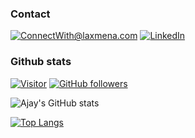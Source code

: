 ### Contact
<a href="mailto:anandi6@uic.edu">![ConnectWith@laxmena.com](https://img.shields.io/badge/Gmail-D14836?style=for-the-badge&logo=gmail&logoColor=white)</a> <a href="https://www.linkedin.com/in/ajay-sagarn/">![LinkedIn](https://img.shields.io/badge/LinkedIn-0077B5?style=for-the-badge&logo=linkedin&logoColor=white)</a>

### Github stats
[![Visitor](https://visitor-badge.laobi.icu/badge?page_id=ajaysagarm.ajaysagarn)](https://github.com/ajaysagarn) 
[![GitHub followers](https://img.shields.io/github/followers/ajaysagarn.svg?style=social&label=Follow)](https://github.com/ajaysagarn?tab=followers)

![Ajay's GitHub stats](https://github-readme-stats.vercel.app/api?username=ajaysagarn&show_icons=true&theme=dark)

[![Top Langs](https://github-readme-stats.vercel.app/api/top-langs/?username=ajaysagarn&langs_count=10&theme=dark)](https://github.com/anuraghazra/github-readme-stats)


<!--
**ajaysagarn/ajaysagarn** is a ✨ _special_ ✨ repository because its `README.md` (this file) appears on your GitHub profile.

Here are some ideas to get you started:

- 🔭 I’m currently working on ...
- 🌱 I’m currently learning ...
- 👯 I’m looking to collaborate on ...
- 🤔 I’m looking for help with ...
- 💬 Ask me about ...
- 📫 How to reach me: ...
- 😄 Pronouns: ...
- ⚡ Fun fact: ...
-->
